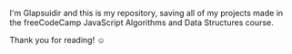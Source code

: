 I'm Glapsuidir and this is my repository, saving all of my projects made in the freeCodeCamp JavaScript Algorithms and Data Structures course.

Thank you for reading! ☺